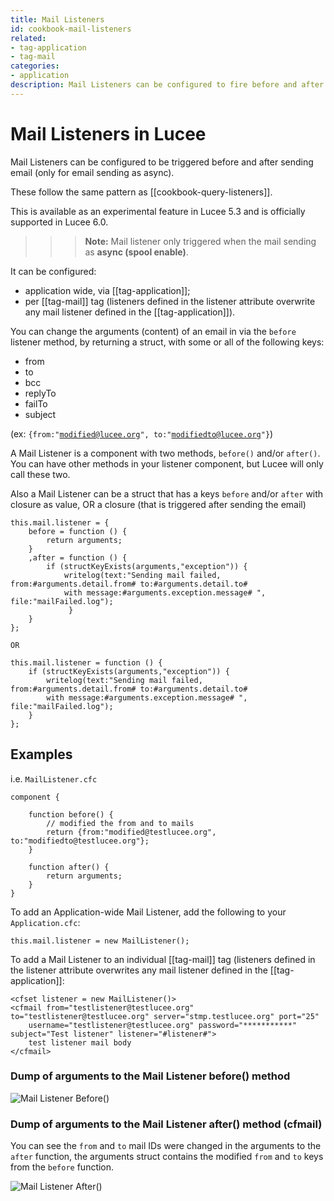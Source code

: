 ```yaml
---
title: Mail Listeners
id: cookbook-mail-listeners
related:
- tag-application
- tag-mail
categories:
- application
description: Mail Listeners can be configured to fire before and after sending an email.
---
```


# Mail Listeners in Lucee

Mail Listeners can be configured to be triggered before and after sending email (only for email sending as async).

These follow the same pattern as [[cookbook-query-listeners]].

This is available as an experimental feature in Lucee 5.3 and is officially supported in Lucee 6.0.

>>>**Note:** Mail listener only triggered when the mail sending as **async (spool enable)**.

It can be configured:

- application wide, via [[tag-application]]; 
- per [[tag-mail]] tag (listeners defined in the listener attribute overwrite any mail listener defined in the [[tag-application]]).

You can change the arguments (content) of an email in via the `before` listener method, by returning a struct, with some or all of the following keys:

- from 
- to 
- bcc 
- replyTo 
- failTo 
- subject

(ex: <code>{from:"modified@lucee.org", to:"modifiedto@lucee.org"}</code>)

A Mail Listener is a component with two methods, `before()` and/or `after()`. You can have other methods in your listener component, but Lucee will only call these two.

Also a Mail Listener can be a struct that has a keys `before` and/or `after` with closure as value, OR a closure (that is triggered after sending the email)

```luceescript
this.mail.listener = {
	before = function () {
		return arguments;
	}
	,after = function () {
		if (structKeyExists(arguments,"exception")) {
			writelog(text:"Sending mail failed, from:#arguments.detail.from# to:#arguments.detail.to# 
			with message:#arguments.exception.message# ", file:"mailFailed.log");
           	 }
	}
};

OR

this.mail.listener = function () {
	if (structKeyExists(arguments,"exception")) {
		writelog(text:"Sending mail failed, from:#arguments.detail.from# to:#arguments.detail.to# 
		with message:#arguments.exception.message# ", file:"mailFailed.log");
	}
};
```

## Examples

i.e. `MailListener.cfc`

```luceescript
component {

	function before() {
		// modified the from and to mails
		return {from:"modified@testlucee.org", to:"modifiedto@testlucee.org"};
	}

	function after() { 
		return arguments;
	}
}
```

To add an Application-wide Mail Listener, add the following to your `Application.cfc`:

```luceescript
this.mail.listener = new MailListener();
```

To add a Mail Listener to an individual [[tag-mail]] tag (listeners defined in the listener attribute overwrites any mail listener defined in the [[tag-application]]:

```luceescript
<cfset listener = new MailListener()>
<cfmail from="testlistener@testlucee.org" to="testlistener@testlucee.org" server="stmp.testlucee.org" port="25" 
	username="testlistener@testlucee.org" password="***********" subject="Test listener" listener="#listener#">
	test listener mail body
</cfmail>
```

### Dump of arguments to the Mail Listener before() method

<img alt="Mail Listener Before()" src="/assets/images/listeners/MailListener_before_arguments.png">

### Dump of arguments to the Mail Listener after() method (cfmail)

You can see the `from` and `to` mail IDs were changed in the arguments to the `after` function, the arguments struct contains the modified `from` and `to` keys from the `before` function.

<img alt="Mail Listener After()" src="/assets/images/listeners/MailListener_after_arguments.png">
